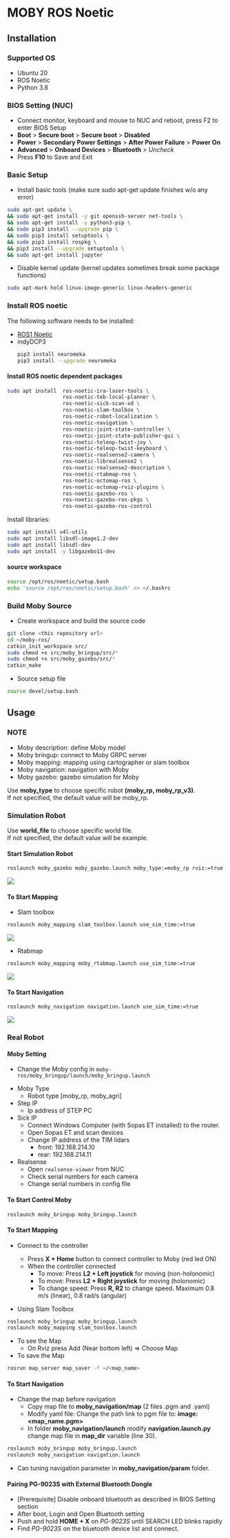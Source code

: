 # MOBY ROS Noetic

## Installation
### Supported OS
* Ubuntu 20
* ROS Noetic
* Python 3.8

### BIOS Setting (NUC)
* Connect monitor, keyboard and mouse to NUC and reboot, press F2 to enter BIOS Setup 
* **Boot** > **Secure boot** > **Secure boot** > **Disabled**
* **Power** > **Secondary Power Settings** > **After Power Failure** > **Power On**
* **Advanced** > **Onboard Devices** > **Bluetooth** > *Uncheck*
* Press **F10** to Save and Exit

### Basic Setup
* Install basic tools (make sure sudo apt-get update finishes w/o any error)
```bash
sudo apt-get update \
&& sudo apt-get install -y git openssh-server net-tools \
&& sudo apt-get install -y python3-pip \
&& sudo pip3 install --upgrade pip \
&& sudo pip3 install setuptools \
&& sudo pip3 install rospkg \
&& pip3 install --upgrade setuptools \
&& sudo apt-get install jupyter
```

* Disable kernel update (kernel updates sometimes break some package functions)
```bash
sudo apt-mark hold linux-image-generic linux-headers-generic
```

### Install ROS noetic

The following software needs to be installed:
- [ROS1 Noetic](https://wiki.ros.org/noetic/Installation)
- indyDCP3
    ```bash
    pip3 install neuromeka
    pip3 install --upgrade neuromeka
    ```


#### Install ROS noetic dependent packages
```bash
sudo apt install  ros-noetic-ira-laser-tools \
                  ros-noetic-teb-local-planner \
                  ros-noetic-sick-scan-xd \
                  ros-noetic-slam-toolbox \
                  ros-noetic-robot-localization \
                  ros-noetic-navigation \
                  ros-noetic-joint-state-controller \
                  ros-noetic-joint-state-publisher-gui \
                  ros-noetic-teleop-twist-joy \
                  ros-noetic-teleop-twist-keyboard \
                  ros-noetic-realsense2-camera \
                  ros-noetic-librealsense2 \
                  ros-noetic-realsense2-description \
                  ros-noetic-rtabmap-ros \
                  ros-noetic-octomap-ros \
                  ros-noetic-octomap-rviz-plugins \
                  ros-noetic-gazebo-ros \ 
                  ros-noetic-gazebo-ros-pkgs \
                  ros-noetic-gazebo-ros-control
```

Install libraries:
```bash
sudo apt install v4l-utils
sudo apt install libsdl-image1.2-dev
sudo apt install libsdl-dev
sudo apt install -y libgazebo11-dev
```

#### source workspace
```bash
source /opt/ros/noetic/setup.bash
echo 'source /opt/ros/noetic/setup.bash' >> ~/.bashrc
```
 
### Build Moby Source
* Create workspace and build the source code

```bash
git clone <this repository url>
cd ~/moby-ros/
catkin_init_workspace src/
sudo chmod +x src/moby_bringup/src/*
sudo chmod +x src/moby_gazebo/src/*
catkin_make
```

* Source setup file
```bash
source devel/setup.bash
```

## Usage

### NOTE

- Moby description: define Moby model
- Moby bringup: connect to Moby GRPC server
- Moby mapping: mapping using cartographer or slam toolbox
- Moby navigation: navigation with Moby
- Moby gazebo: gazebo simulation for Moby

Use **moby_type** to choose specific robot **(moby_rp, moby_rp_v3)**.\
If not specified, the default value will be moby_rp.

### Simulation Robot

Use **world_file** to choose specific world file.\
If not specified, the default value will be example.

#### Start Simulation Robot

```bash
roslaunch moby_gazebo moby_gazebo.launch moby_type:=moby_rp rviz:=true 
```

![](.img/gazebo_ros1.png)


#### To Start Mapping

* Slam toolbox
```bash
roslaunch moby_mapping slam_toolbox.launch use_sim_time:=true
```

![](.img/mapping2d_ros1.png)


* Rtabmap
```bash
roslaunch moby_mapping moby_rtabmap.launch use_sim_time:=true
```

![](.img/mapping3d_ros1.png)


#### To Start Navigation

```bash
roslaunch moby_navigation navigation.launch use_sim_time:=true
```
![](.img/navigation2d_ros1.png)


### Real Robot

#### Moby Setting
- Change the Moby config in ```moby-ros/moby_bringup/launch/moby_bringup.launch```
* Moby Type
  - Robot type [moby_rp, moby_agri]
* Step IP
  - Ip address of STEP PC
* Sick IP
  - Connect Windows Computer (with Sopas ET installed) to the router.
  - Open Sopas ET and scan devices
  - Change IP address of the TIM lidars
    - front: 192.168.214.10
    - rear: 192.168.214.11
* Realsense
  - Open ```realsense-viewer``` from NUC
  - Check serial numbers for each camera
  - Change serial numbers in config file

#### To Start Control Moby
```bash
roslaunch moby_bringup moby_bringup.launch
```

#### To Start Mapping

- Connect to the controller
  - Press **X + Home** button to connect controller to Moby (red led ON)
  - When the controller connected
    - To move: Press **L2 + Left joystick** for moving (non-holonomic)
    - To move: Press **L2 + Right joystick** for moving (holonomic)
    - To change speed: Press **R, R2** to change speed. Maximum 0.8 m/s (linear), 0.8 rad/s (angular)

- Using Slam Toolbox
```bash
roslaunch moby_bringup moby_bringup.launch
roslaunch moby_mapping slam_toolbox.launch
```

- To see the Map
  - On Rviz press Add (Near bottom left) => Choose Map
- To save the Map
```bash
rosrun map_server map_saver -f ~/<map_name>
```

#### To Start Navigation

- Change the map before navigation
  - Copy map file to **moby_navigation/map** (2 files .pgm and .yaml)
  - Modify yaml file: Change the path link to pgm file to: **image: <map_name.pgm>**
  - In folder **moby_navigation/launch** modify **navigation.launch.py** change map file in **map_dir** variable (line 30).

```bash
roslaunch moby_bringup moby_bringup.launch
roslaunch moby_navigation navigation.launch
```
- Can tuning navigation parameter in **moby_navigation/param** folder.


#### Pairing PG-9023S with External Bluetooth Dongle
* [Prerequisite] Disable onboard bluetooth as described in BIOS Setting section
* After boot, Login and Open Bluetooth setting
* Push and hold **HOME + X** on *PG-9023S* until SEARCH LED blinks rapidly
* Find *PG-9023S* on the bluetooth device list and connect.
